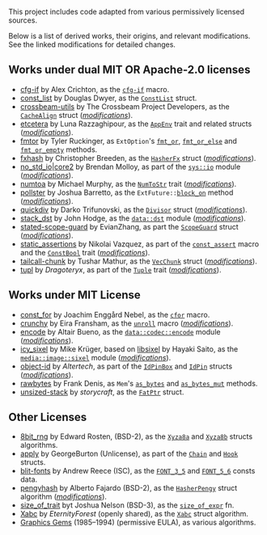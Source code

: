 This project includes code adapted from various permissively licensed sources.

Below is a list of derived works, their origins, and relevant modifications.
See the linked modifications for detailed changes.

## Works under dual MIT OR Apache-2.0 licenses

- <i id="cfg-if"></i>[cfg-if] by Alex Crichton,
  as the [`cfg-if`] macro.
- <i id="const_list"></i>[const_list] by Douglas Dwyer,
  as the [`ConstList`] struct.
- <i id="crossbeam-utils"></i>[crossbeam-utils] by The Crossbeam Project Developers,
  as the [`CacheAlign`] struct ([*modifications*][M_crossbeam-utils]).
- <i id="etcetera"></i>[etcetera] by Luna Razzaghipour,
  as the [`AppEnv`] trait and related structs ([*modifications*][M_etcetera]).
- <i id="fmtor"></i>[fmtor] by Tyler Ruckinger,
  as `ExtOption`'s [`fmt_or`], [`fmt_or_else`] and [`fmt_or_empty`] methods.
- <i id="fxhash"></i>[fxhash] by Christopher Breeden,
  as the [`HasherFx`] struct ([*modifications*][M_fxhash]).
- <i id="no_std_io"></i>[no_std_io]|[core2] by Brendan Molloy,
  as part of the [`sys::io`] module ([*modifications*][M_no_std_io]).
- <i id="numtoa"></i>[numtoa] by Michael Murphy,
  as the [`NumToStr`] trait ([*modifications*][M_numtoa]).
- <i id="pollster"></i>[pollster] by Joshua Barretto,
  as the `ExtFuture::`[`block_on`] method ([*modifications*][M_pollster]).
- <i id="quickdiv"></i>[quickdiv] by Darko Trifunovski,
  as the [`Divisor`] struct ([*modifications*][M_quickdiv]).
- <i id="stack_dst"></i>[stack_dst] by John Hodge,
  as the [`data::dst`] module ([*modifications*][M_stack_dst]).
- <i id="stated-scope-guard"></i>[stated-scope-guard] by EvianZhang,
  as part the [`ScopeGuard`] struct ([*modifications*][M_stated-scope-guard]).
- <i id="static_assertions"></i>[static_assertions] by Nikolai Vazquez,
  as part of the [`const_assert`] macro and the [`ConstBool`] trait
  ([*modifications*][M_static_assertions]).
- <i id="tailcall-chunk"></i>[tailcall-chunk] by Tushar Mathur,
  as the [`VecChunk`] struct ([*modifications*][M_tailcall-chunk]).
- <i id="tupl"></i>[tupl] by *Dragoteryx*,
  as part of the [`Tuple`] trait ([*modifications*][M_tupl]).

[cfg-if]: https://crates.io/crates/cfg-if/1.0.0
  [`cfg-if`]: https://docs.rs/devela/latest/devela/code/util/macro.cfg_if.html
[const_list]: https://crates.io/crates/const_list/0.1.0
  [`ConstList`]: https://docs.rs/devela/latest/devela/data/list/struct.ConstList.html
[crossbeam-utils]: https://crates.io/crates/crossbeam-utils/0.8.21
  [M_crossbeam-utils]: https://github.com/andamira/devela/blob/main/src/_info/vendored/crossbeam-utils.md
  [`CacheAlign`]: https://docs.rs/devela/latest/devela/sys/mem/struct.CacheAlign.html
[etcetera]: https://crates.io/crates/etcetera/0.8.0
  [M_etcetera]: https://github.com/andamira/devela/blob/main/src/_info/vendored/etcetera.md
  [`AppEnv`]: https://docs.rs/devela/latest/devela/sys/env/trait.AppEnv.html
[fmtor]: https://crates.io/crates/fmtor/0.1.2
  [`fmt_or`]: https://docs.rs/devela/latest/devela/code/util/result/trait.ExtOption.html#tymethod.fmt_or
  [`fmt_or_else`]: https://docs.rs/devela/latest/devela/code/util/result/trait.ExtOption.html#tymethod.fmt_or_else
  [`fmt_or_empty`]: https://docs.rs/devela/latest/devela/code/util/result/trait.ExtOption.html#tymethod.fmt_or_empty
[fxhash]: https://crates.io/crates/fxhash/0.2.1
  [M_fxhash]: https://github.com/andamira/devela/blob/main/src/_info/vendored/fxhash.md
  [`HasherFx`]: https://docs.rs/devela/latest/devela/data/codec/hash/struct.HasherFx.html
[no_std_io]: https://crates.io/crates/no_std_io/0.6.0
[core2]: https://crates.io/crates/core2/0.4.0
  [M_no_std_io]: https://github.com/andamira/devela/blob/main/src/_info/vendored/no_std_io.md
  [`sys::io`]: https://docs.rs/devela/latest/devela/sys/io/
[numtoa]: https://crates.io/crates/numtoa/0.2.4
  [M_numtoa]: https://github.com/andamira/devela/blob/main/src/_info/vendored/numtoa.md
  [`NumToStr`]: https://docs.rs/devela/latest/devela/text/fmt/trait.NumToStr.html
[pollster]: https://crates.io/crates/pollster/0.3.0
  [M_pollster]: https://github.com/andamira/devela/blob/main/src/_info/vendored/pollster.md
  [`block_on`]: https://docs.rs/devela/latest/devela/work/future/trait.ExtFuture.html#method.block_on
[quickdiv]: https://crates.io/crates/quickdiv/0.1.1
  [M_quickdiv]: https://github.com/andamira/devela/blob/main/src/_info/vendored/quickdiv.md
  [`Divisor`]: https://docs.rs/devela/latest/devela/num/struct.Divisor.html
[stack_dst]: https://crates.io/crates/stack_dst/0.8.1
  [M_stack_dst]: https://github.com/andamira/devela/blob/main/src/_info/vendored/stack_dst.md
  [`data::dst`]: https://docs.rs/devela/latest/devela/data/dst/index.html
[stated-scope-guard]: https://crates.io/crates/stated-scope-guard/0.1.0
  [M_stated-scope-guard]: https://github.com/andamira/devela/blob/main/src/_info/vendored/stated-scope-guard.md
  [`ScopeGuard`]: https://docs.rs/devela/latest/devela/code/struct.ScopeGuard.html
[static_assertions]: https://crates.io/crates/static_assertions/1.1.0
  [M_static_assertions]: https://github.com/andamira/devela/blob/main/src/_info/vendored/static_assertions.md
  [`const_assert`]: https://docs.rs/devela/latest/devela/code/util/macro.const_assert.html
  [`ConstBool`]: https://docs.rs/devela/latest/devela/num/logic/trait.ConstBool.html
[tailcall-chunk]: https://crates.io/crates/tailcall-chunk/0.3.1
  [M_tailcall-chunk]: https://github.com/andamira/devela/blob/main/src/_info/vendored/tailcall-chunk.md
  [`VecChunk`]: https://docs.rs/devela/latest/devela/data/list/array/struct.VecChunk.html
[tupl]: https://crates.io/crates/tupl/0.4.0
  [M_tupl]: https://github.com/andamira/devela/blob/main/src/_info/vendored/tupl.md
  [`Tuple`]: https://docs.rs/devela/latest/devela/data/list/tuple/trait.Tuple.html

## Works under MIT License
- <i id="const_for"></i>[const_for] by Joachim Enggård Nebel,
  as the [`cfor`] macro.
- <i id="crunchy"></i>[crunchy] by Eira Fransham,
  as the [`unroll`] macro ([*modifications*][M_crunchy]).
- <i id="encode"></i>[encode] by Altair Bueno,
  as the [`data::codec::encode`] module ([*modifications*][M_encode]).
- <i id="icy_sixel"></i>[icy_sixel] by Mike Krüger, based on [libsixel] by Hayaki Saito,
  as the [`media::image::sixel`] module ([*modifications*][M_icy_sixel]).
- <i id="object-id"></i>[object-id] by *Altertech*,
  as part of the [`IdPinBox`] and [`IdPin`] structs ([*modifications*][M_object-id]).
- <i id="rawbytes"></i>[rawbytes] by Frank Denis,
  as `Mem`'s [`as_bytes`] and [`as_bytes_mut`] methods.
- <i id="unsized-stack"></i>[unsized-stack] by *storycraft*,
  as the [`FatPtr`] struct.

[const_for]: https://crates.io/crates/const_for/0.1.4
  [`cfor`]: https://docs.rs/devela/latest/devela/code/util/macro.cfor.html
[crunchy]: https://crates.io/crates/crunchy/0.2.3
  [M_crunchy]: https://github.com/andamira/devela/blob/main/src/_info/vendored/crunchy.md
  [`unroll`]: https://docs.rs/devela/latest/devela/code/util/macro.unroll.html
[encode]: https://crates.io/crates/encode/0.1.2
  [M_encode]: https://github.com/andamira/devela/blob/main/src/_info/vendored/encode.md
  [`data::codec::encode`]: https://docs.rs/devela/latest/devela/data/codec/encode
[icy_sixel]: https://crates.io/crates/icy_sixel/0.1.3
[libsixel]: https://github.com/saitoha/libsixel
  [M_icy_sixel]: https://github.com/andamira/devela/blob/main/src/_info/vendored/icy_sixel.md
  [`media::image::sixel`]: https://docs.rs/devela/latest/devela/media/image/sixel
[object-id]: https://crates.io/crates/object-id/0.1.4
  [M_object-id]: https://github.com/andamira/devela/blob/main/src/_info/vendored/object-id.md
  [`IdPin`]: https://docs.rs/devela/latest/devela/data/uid/struct.IdPin.html
  [`IdPinBox`]: https://docs.rs/devela/latest/devela/data/uid/struct.IdPinBox.html
[rawbytes]: https://crates.io/crates/rawbytes/1.0.0
  [`as_bytes`]: https://docs.rs/devela/latest/devela/sys/mem/struct.Mem.html#method.as_bytes
  [`as_bytes_mut`]: https://docs.rs/devela/latest/devela/sys/mem/struct.Mem.html#method.as_bytes_mut
[unsized-stack]: https://crates.io/crates/unsized-stack/0.2.0
  [`FatPtr`]: https://docs.rs/devela/latest/devela/sys/mem/struct.FatPtr.html

## Other Licenses
- <i id="8bit_rng"></i>[8bit_rng] by Edward Rosten, (BSD-2),
  as the [`Xyza8a`] and [`Xyza8b`] structs algorithms.
- <i id="apply"></i>[apply] by GeorgeBurton (Unlicense),
  as part of the [`Chain`] and [`Hook`] structs.
- <i id="blit-fonts"></i>[blit-fonts] by Andrew Reece (ISC),
  as the [`FONT_3_5`] and [`FONT_5_6`] consts data<!-- ([*modifications*][M_blit-fonts]) -->.
- <i id="pengyhash"></i>[pengyhash] by Alberto Fajardo (BSD-2),
  as the [`HasherPengy`] struct algorithm ([*modifications*][M_pengy]).
- <i id="size_of_trait"></i>[size_of_trait] byt Joshua Nelson (BSD-3),
  as the [`size_of_expr`] fn.
- <i id="Xabc"></i>[Xabc] by *EternityForest* (openly shared),
  as the [`Xabc`] struct algorithm.
- <i id="GraphicGems"></i>[Graphics Gems] (1985–1994) (permissive EULA),
  as various algorithms.

[8bit_rng]: https://github.com/edrosten/8bit_rng
  [`Xyza8a`]: https://docs.rs/devela/latest/devela/num/rand/struct.Xyza8a.html
  [`Xyza8b`]: https://docs.rs/devela/latest/devela/num/rand/struct.Xyza8b.html
[apply]: https://crates.io/crates/apply/0.3.0
  [`Chain`]: https://docs.rs/devela/latest/devela/code/result/trait.Chain.html
  [`Hook`]: https://docs.rs/devela/latest/devela/code/result/trait.Hook.html
[blit-fonts]: https://github.com/azmr/blit-fonts
  <!-- [M_blit-fonts]: https://github.com/andamira/devela/blob/main/src/media/font/bitmap/MODS_BLIT.md -->
  [`FONT_3_5`]: https://docs.rs/devela/latest/devela/media/font/const.FONT_3_5.html
  [`FONT_5_6`]: https://docs.rs/devela/latest/devela/media/font/const.FONT_5_6.html
[pengyhash]: https://github.com/tinypeng/pengyhash/blob/70a23e40a2be2e784a68078213b7675055f21949/pengyhash.c
  [M_pengy]: https://github.com/andamira/devela/blob/main/src/_info/vendored/pengy.md
  [`HasherPengy`]: https://docs.rs/devela/latest/devela/data/codec/hash/struct.HasherPengy.html
[size_of_trait]: https://crates.io/crates/size-of-trait/1.1.3
  [`size_of_expr`]: https://docs.rs/devela/latest/devela/sys/mem/macro.size_of_expr.html
[Xabc]: https://web.archive.org/web/20140328221846/https://www.electro-tech-online.com/threads/ultra-fast-pseudorandom-number-generator-for-8-bit.124249/
  [`Xabc`]: https://docs.rs/devela/latest/devela/num/rand/struct.Xabc.html
[Graphics Gems]: https://www.realtimerendering.com/resources/GraphicsGems/
